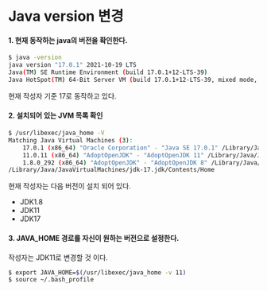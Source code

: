 # Java version 변경

#### 1. 현재 동작하는 java의 버전을 확인한다.
```bash
$ java -version
java version "17.0.1" 2021-10-19 LTS
Java(TM) SE Runtime Environment (build 17.0.1+12-LTS-39)
Java HotSpot(TM) 64-Bit Server VM (build 17.0.1+12-LTS-39, mixed mode, sharing)
```
현재 작성자 기준 17로 동작하고 있다.

#### 2. 설치되어 있는 JVM 목록 확인
```bash
$ /usr/libexec/java_home -V
Matching Java Virtual Machines (3):
    17.0.1 (x86_64) "Oracle Corporation" - "Java SE 17.0.1" /Library/Java/JavaVirtualMachines/jdk-17.jdk/Contents/Home
    11.0.11 (x86_64) "AdoptOpenJDK" - "AdoptOpenJDK 11" /Library/Java/JavaVirtualMachines/adoptopenjdk-11.jdk/Contents/Home
    1.8.0_292 (x86_64) "AdoptOpenJDK" - "AdoptOpenJDK 8" /Library/Java/JavaVirtualMachines/adoptopenjdk-8.jdk/Contents/Home
/Library/Java/JavaVirtualMachines/jdk-17.jdk/Contents/Home
```
현재 작성자는 다음 버전이 설치 되어 있다.
- JDK1.8
- JDK11
- JDK17


#### 3. JAVA_HOME 경로를 자신이 원하는 버전으로 설정한다.
작성자는 JDK11로 변경할 것 이다.
```bash
$ export JAVA_HOME=$(/usr/libexec/java_home -v 11) 
$ source ~/.bash_profile
```
